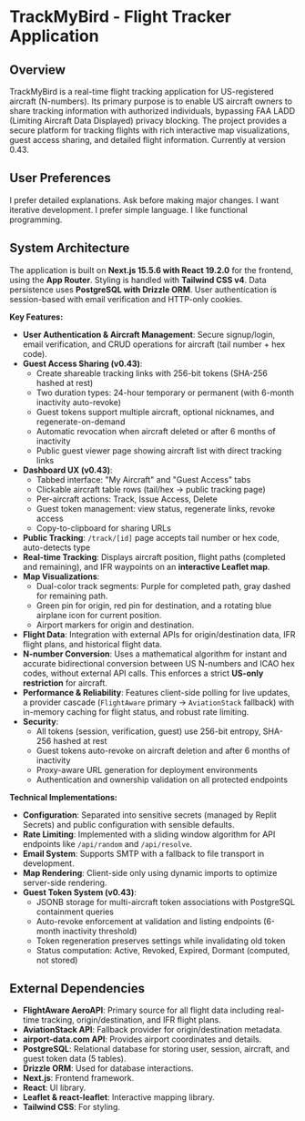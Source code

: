 # TrackMyBird - Flight Tracker Application

## Overview
TrackMyBird is a real-time flight tracking application for US-registered aircraft (N-numbers). Its primary purpose is to enable US aircraft owners to share tracking information with authorized individuals, bypassing FAA LADD (Limiting Aircraft Data Displayed) privacy blocking. The project provides a secure platform for tracking flights with rich interactive map visualizations, guest access sharing, and detailed flight information. Currently at version 0.43.

## User Preferences
I prefer detailed explanations.
Ask before making major changes.
I want iterative development.
I prefer simple language.
I like functional programming.

## System Architecture
The application is built on **Next.js 15.5.6 with React 19.2.0** for the frontend, using the **App Router**. Styling is handled with **Tailwind CSS v4**. Data persistence uses **PostgreSQL with Drizzle ORM**. User authentication is session-based with email verification and HTTP-only cookies.

**Key Features:**
-   **User Authentication & Aircraft Management**: Secure signup/login, email verification, and CRUD operations for aircraft (tail number + hex code).
-   **Guest Access Sharing (v0.43)**: 
    -   Create shareable tracking links with 256-bit tokens (SHA-256 hashed at rest)
    -   Two duration types: 24-hour temporary or permanent (with 6-month inactivity auto-revoke)
    -   Guest tokens support multiple aircraft, optional nicknames, and regenerate-on-demand
    -   Automatic revocation when aircraft deleted or after 6 months of inactivity
    -   Public guest viewer page showing aircraft list with direct tracking links
-   **Dashboard UX (v0.43)**:
    -   Tabbed interface: "My Aircraft" and "Guest Access" tabs
    -   Clickable aircraft table rows (tail/hex → public tracking page)
    -   Per-aircraft actions: Track, Issue Access, Delete
    -   Guest token management: view status, regenerate links, revoke access
    -   Copy-to-clipboard for sharing URLs
-   **Public Tracking**: `/track/[id]` page accepts tail number or hex code, auto-detects type
-   **Real-time Tracking**: Displays aircraft position, flight paths (completed and remaining), and IFR waypoints on an **interactive Leaflet map**.
-   **Map Visualizations**:
    -   Dual-color track segments: Purple for completed path, gray dashed for remaining path.
    -   Green pin for origin, red pin for destination, and a rotating blue airplane icon for current position.
    -   Airport markers for origin and destination.
-   **Flight Data**: Integration with external APIs for origin/destination data, IFR flight plans, and historical flight data.
-   **N-number Conversion**: Uses a mathematical algorithm for instant and accurate bidirectional conversion between US N-numbers and ICAO hex codes, without external API calls. This enforces a strict **US-only restriction** for aircraft.
-   **Performance & Reliability**: Features client-side polling for live updates, a provider cascade (`FlightAware` primary → `AviationStack` fallback) with in-memory caching for flight status, and robust rate limiting.
-   **Security**: 
    -   All tokens (session, verification, guest) use 256-bit entropy, SHA-256 hashed at rest
    -   Guest tokens auto-revoke on aircraft deletion and after 6 months of inactivity
    -   Proxy-aware URL generation for deployment environments
    -   Authentication and ownership validation on all protected endpoints

**Technical Implementations:**
-   **Configuration**: Separated into sensitive secrets (managed by Replit Secrets) and public configuration with sensible defaults.
-   **Rate Limiting**: Implemented with a sliding window algorithm for API endpoints like `/api/random` and `/api/resolve`.
-   **Email System**: Supports SMTP with a fallback to file transport in development.
-   **Map Rendering**: Client-side only using dynamic imports to optimize server-side rendering.
-   **Guest Token System (v0.43)**:
    -   JSONB storage for multi-aircraft token associations with PostgreSQL containment queries
    -   Auto-revoke enforcement at validation and listing endpoints (6-month inactivity threshold)
    -   Token regeneration preserves settings while invalidating old token
    -   Status computation: Active, Revoked, Expired, Dormant (computed, not stored)

## External Dependencies
-   **FlightAware AeroAPI**: Primary source for all flight data including real-time tracking, origin/destination, and IFR flight plans.
-   **AviationStack API**: Fallback provider for origin/destination metadata.
-   **airport-data.com API**: Provides airport coordinates and details.
-   **PostgreSQL**: Relational database for storing user, session, aircraft, and guest token data (5 tables).
-   **Drizzle ORM**: Used for database interactions.
-   **Next.js**: Frontend framework.
-   **React**: UI library.
-   **Leaflet & react-leaflet**: Interactive mapping library.
-   **Tailwind CSS**: For styling.